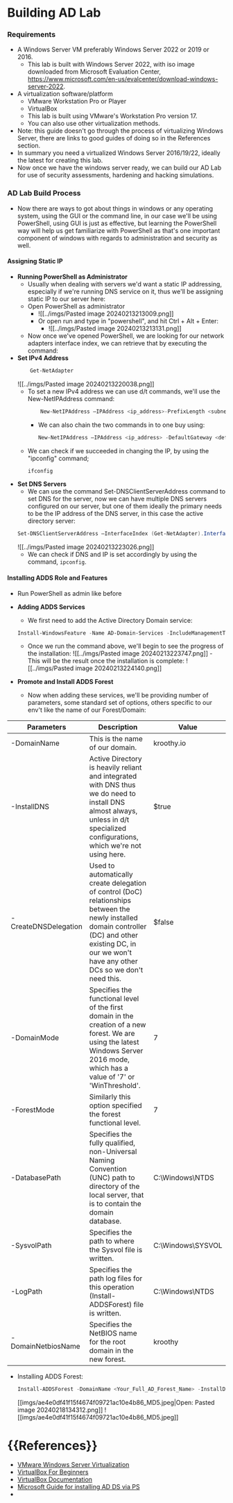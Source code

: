 
# Building AD Lab
### Requirements ###
- A Windows Server VM preferably Windows Server 2022 or 2019 or 2016.
	- This lab is built with Windows Server 2022, with iso image downloaded from Microsoft Evaluation Center, https://www.microsoft.com/en-us/evalcenter/download-windows-server-2022.
- A virtualization software/platform
	- VMware Workstation Pro or Player
	- VirtualBox
	- This lab is built using VMware's Workstation Pro version 17.
	- You can also use other virtualization methods.
- Note: this guide doesn't go through the process of virtualizing Windows Server, there are links to good guides of doing so in the References section.
- In summary you need a virtualized Windows Server 2016/19/22, ideally the latest for creating this lab.
- Now once we have the windows server ready, we can build our AD Lab for use of security assessments, hardening and hacking simulations.

### AD Lab Build Process ###
- Now there are ways to got about things in windows or any operating system, using the GUI or the command line, in our case we'll be using PowerShell, using GUI is just as effective, but learning the PowerShell way will help us get familiarize with PowerShell as that's one important component of windows with regards to administration and security as well.
#### Assigning Static IP ####
- **Running PowerShell as Administrator**
	- Usually when dealing with servers we'd want a static IP addressing, especially if we're running DNS service on it, thus we'll be assigning static IP to our server here:
	- Open PowerShell as administrator
		- ![[../imgs/Pasted image 20240213213009.png]]
		- Or open run and type in "powershell", and hit Ctrl + Alt + Enter:
			- ![[../imgs/Pasted image 20240213213131.png]]
	- Now once we've opened PowerShell, we are looking for our network adapters interface index, we can retrieve that by executing the command:
- **Set IPv4 Address**
	```PowerShell
		Get-NetAdapter
	```
	 ![[../imgs/Pasted image 20240213220038.png]]
	- To set a new IPv4 address we can use d/t commands, we'll use the New-NetIPAddress command:
		```PowerShell
			New-NetIPAddress –IPAddress <ip_address>-PrefixLength <subnet_mask_in_bit_format> -DefaultGateway <default_gateway>  -InterfaceIndex <interface_index_retrieved_earlier>
		```
		- We can also chain the two commands in to one buy using:
			```PowerShell
			New-NetIPAddress –IPAddress <ip_address> -DefaultGateway <default_gateway> -PrefixLength <subnet_mask_in_bit_format> -InterfaceIndex (Get-NetAdapter).InterfaceIndex
			```
	- We can check if we succeeded in changing the IP, by using the "ipconfig" command;
		```PowerShell
		ifconfig
		```
- **Set DNS Servers**
	- We can use the command Set-DNSClientServerAddress command to set DNS for the server, now we can have multiple DNS servers configured on our server, but one of them ideally the primary needs to be the IP address of the DNS server, in this case the active directory server:
	```PowerShell
	Set-DNSClientServerAddress –InterfaceIndex (Get-NetAdapter).InterfaceIndex –ServerAddresses <Your_AD_IP>
	```
	 ![[../imgs/Pasted image 20240213223026.png]]
	- We can check if DNS and IP is set accordingly by using the command, `ipconfig`.

#### Installing ADDS Role and Features ####
- Run PowerShell as admin like before
- **Adding ADDS Services**
	- We first need to add the Active Directory Domain service:
	```PowerShell
	Install-WindowsFeature -Name AD-Domain-Services -IncludeManagementTools
	```
	
	- Once we run the command above, we'll begin to see the progress of the installation:
			 ![[../imgs/Pasted image 20240213223747.png]]
			- This will be the result once the installation is complete:
			 ![[../imgs/Pasted image 20240213224140.png]]
- **Promote and Install ADDS Forest**
	- Now when adding these services, we'll be providing number of parameters, some standard set of options, others specific to our env't like the name of our Forest/Domain:
	
| **Parameters** | **Description** | **Value** |
| ---- | ---- | ---- |
| -DomainName | This is the name of our domain. | kroothy.io |
| -InstallDNS | Active Directory is heavily reliant and integrated with DNS thus we do need to install DNS almost always, unless in d/t specialized configurations, which we're not using here. | $true |
| -CreateDNSDelegation | Used to automatically create delegation of control (DoC) relationships between the newly installed domain controller (DC) and other existing DC, in our we won't have any other DCs so we don't need this. | $false |
| -DomainMode | Specifies the functional level of the first domain in the creation of  a new forest. We are using the latest Windows Server 2016 mode, which has a value of '7' or 'WinThreshold'. | 7 |
| -ForestMode | Similarly this option specified the forest functional level. | 7 |
| -DatabasePath | Specifies the fully qualified, non-Universal Naming Convention (UNC) path to directory of the local server, that is to contain the domain database. | C:\Windows\NTDS |
| -SysvolPath | Specifies the path to where the Sysvol file is written. | C:\Windows\SYSVOL |
| -LogPath | Specifies the path log files for this operation (Install-ADDSForest) file is written. | C:\Windows\NTDS |
| -DomainNetbiosName | Specifies the NetBIOS name for the root domain in the new forest. | kroothy |
- Installing ADDS Forest:
	```PowerShell
	Install-ADDSForest -DomainName <Your_Full_AD_Forest_Name> -InstallDns:$true  -CreateDnsDelegation:$false -DomainMode "7" -ForestMode "7" -DatabasePath <Your_DB_Directory_Path> -SysvolPath <Your_SYSvol_Directory_Path> -LogPath <Your_Log_Directory_Path> -DomainNetbiosName <Your_AD_Forest_NetBIOS_Name>
	```
	[[imgs/ae4e0df41f15f4674f09721ac10e4b86_MD5.jpeg|Open: Pasted image 20240218134312.png]]
![[imgs/ae4e0df41f15f4674f09721ac10e4b86_MD5.jpeg]]
# {{References}}
- [VMware Windows Server Virtualization](https://www.wikihow.com/Use-VMware-Workstation)
- [VirtualBox For Beginners](https://www.youtube.com/watch?v=nvdnQX9UkMY)
- [VirtualBox Documentation](https://www.virtualbox.org/manual/ch01.html)
- [Microsoft Guide for installing AD DS via PS](https://learn.microsoft.com/en-us/powershell/module/addsdeployment/install-addsforest?view=windowsserver2019-ps)
- 